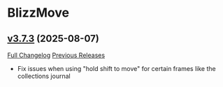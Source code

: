 # BlizzMove

## [v3.7.3](https://github.com/Kiatra/BlizzMove/tree/v3.7.3) (2025-08-07)
[Full Changelog](https://github.com/Kiatra/BlizzMove/compare/v3.7.2...v3.7.3) [Previous Releases](https://github.com/Kiatra/BlizzMove/releases)

- Fix issues when using "hold shift to move" for certain frames like the collections journal  
